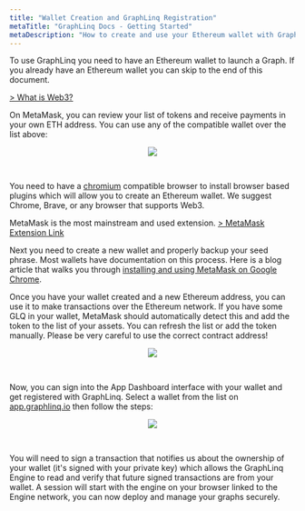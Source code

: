 ```yaml
---
title: "Wallet Creation and GraphLinq Registration"
metaTitle: "GraphLinq Docs - Getting Started"
metaDescription: "How to create and use your Ethereum wallet with GraphLinq Protocol"
---
```



To use GraphLinq you need to have an Ethereum wallet to launch a Graph. If you already have an Ethereum wallet you can skip to the end of this document.

<a href="https://web3js.readthedocs.io/en/v1.3.0/">> What is Web3?</a>

On MetaMask, you can review your list of tokens and receive payments in your own ETH address.
You can use any of the compatible wallet over the list above:
<center>
<img src="https://betatest.jr00t.com/wallet.png"
     style="margin-bottom:30px;" />
</center>

You need to have a <a href="https://www.howtogeek.com/202825/what%E2%80%99s-the-difference-between-chromium-and-chrome/">chromium</a> compatible browser to install browser based plugins which will allow you to create an Ethereum wallet. We suggest Chrome, Brave, or any browser that supports Web3.

MetaMask is the most mainstream and used extension.
<a href="https://chrome.google.com/webstore/detail/metamask/nkbihfbeogaeaoehlefnkodbefgpgknn">> MetaMask Extension Link</a>

Next you need to create a new wallet and properly backup your seed phrase. Most wallets have documentation on this process. Here is a blog article that walks you through <a href="https://www.geeksforgeeks.org/how-to-install-and-use-metamask-on-google-chrome/">installing and using MetaMask on Google Chrome</a>.

Once you have your wallet created and a new Ethereum address, you can use it to make transactions over the Ethereum network. If you have some GLQ in your wallet, MetaMask should automatically detect this and add the token to the list of your assets. You can refresh the list or add the token manually. Please be very careful to use the correct contract address!

<center>
<img src="https://betatest.jr00t.com/metamask.png"
     style="margin-bottom:30px;" />
</center>

Now, you can sign into the App Dashboard interface with your wallet and get registered with GraphLinq.  Select a wallet from the list on <a href="https://app.graphliq.io">app.graphlinq.io</a> then follow the steps:

<center>
<img src="https://betatest.jr00t.com/login.png"
     style="margin-bottom:30px;" />
</center>

You will need to sign a transaction that notifies us about the ownership of your wallet (it's signed with your private key) which allows the GraphLinq Engine to read and verify that future signed transactions are from your wallet. A session will start with the engine on your browser linked to the Engine network, you can now deploy and manage your graphs securely.
